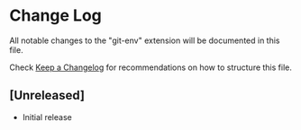 # Change Log

All notable changes to the "git-env" extension will be documented in this file.

Check [Keep a Changelog](http://keepachangelog.com/) for recommendations on how to structure this file.

## [Unreleased]

- Initial release